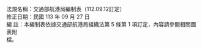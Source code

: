 法規名稱：交通部航港局編制表（112.09.12訂定）  
修正日期：民國 113 年 09 月 27 日  
編 註：本編制表依據交通部航港局組織法第 5 條第 1 項訂定，內容請參閱相關圖表附  
檔。  


